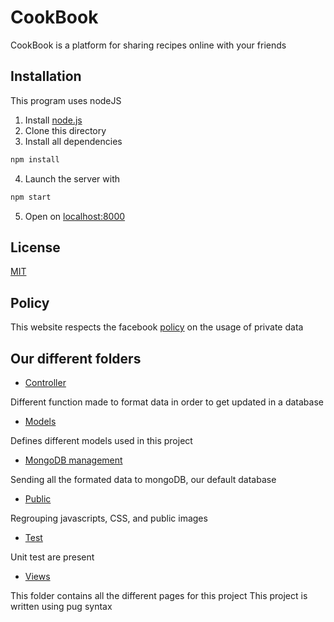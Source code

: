 # CookBook
 CookBook is a platform for sharing recipes online with your friends

## Installation
This program uses nodeJS
1. Install [node.js](https://nodejs.org/en/download/)
2. Clone this directory
3. Install all dependencies
```bash
npm install
```
4. Launch the server with 
```bash
npm start
```
5. Open on [localhost:8000](http://localhost:8000)

## License
[MIT](https://choosealicense.com/licenses/mit/)

## Policy
This website respects the facebook [policy](/policy.html) on the usage of private data

## Our different folders

- [Controller](/Controller)

Different function made to format data in order to get updated in a database
- [Models](/Models)

Defines different models used in this project
- [MongoDB management](/MongoDBmanagement)

Sending all the formated data to mongoDB, our default database
- [Public](/public)

Regrouping javascripts, CSS, and public images
- [Test](/test)

Unit test are present 
- [Views](/views)

This folder contains all the different pages for this project
This project is written using pug syntax
